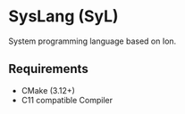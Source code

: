 # SysLang (SyL)

System programming language based on Ion.

## Requirements

* CMake (3.12+)
* C11 compatible Compiler